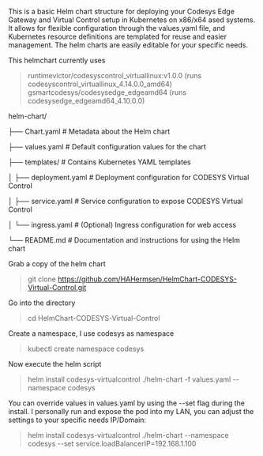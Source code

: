 This is a basic Helm chart structure for deploying your Codesys Edge Gateway and Virtual Control setup in Kubernetes 
on x86/x64 ased systems. It allows for flexible configuration through the values.yaml file, and Kubernetes resource definitions are templated 
for reuse and easier management. The helm charts are easily editable for your specific needs.

This helmchart currently uses
> runtimevictor/codesyscontrol_virtuallinux:v1.0.0        (runs codesyscontrol_virtuallinux_4.14.0.0_amd64)
> gsmartcodesys/codesysedge_edgeamd64                     (runs codesysedge_edgeamd64_4.10.0.0)


  helm-chart/
  
  ├── Chart.yaml            # Metadata about the Helm chart
  
  ├── values.yaml           # Default configuration values for the chart
  
  ├── templates/            # Contains Kubernetes YAML templates
  
  │   ├── deployment.yaml   # Deployment configuration for CODESYS Virtual Control
  
  │   ├── service.yaml      # Service configuration to expose CODESYS Virtual Control
  
  │   └── ingress.yaml      # (Optional) Ingress configuration for web access
  
  └── README.md             # Documentation and instructions for using the Helm chart


Grab a copy of the helm chart
> git clone https://github.com/HAHermsen/HelmChart-CODESYS-Virtual-Control.git

Go into the directory
> cd HelmChart-CODESYS-Virtual-Control

Create a namespace, I use codesys as namespace
> kubectl create namespace codesys

Now execute the helm script
> helm install codesys-virtualcontrol ./helm-chart -f values.yaml --namespace codesys

You can override values in values.yaml by using the --set flag during the install.
I personally run and expose the pod into my LAN, you can adjust the settings to your specific needs IP/Domain:
> helm install codesys-virtualcontrol ./helm-chart --namespace codesys --set service.loadBalancerIP=192.168.1.100

